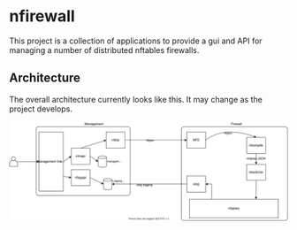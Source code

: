 # nfirewall

This project is a collection of applications to provide a gui and API for managing a number of distributed nftables firewalls.

## Architecture

The overall architecture currently looks like this. It may change as the project develops.

![Architecture](/Architecture.drawio.svg)
